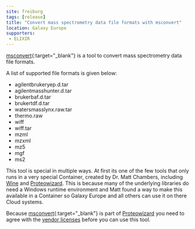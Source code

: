 ```yaml
---
site: freiburg
tags: [release]
title: "Convert mass spectrometry data file formats with msconvert"
location: Galaxy Europe
supporters:
 - ELIXIR
---
```


[msconvert](https://usegalaxy.eu/root?tool_id=toolshed.g2.bx.psu.edu/repos/galaxyp/msconvert/msconvert/3.0.19052.0){:target="_blank"} is a tool to
convert mass spectrometry data file formats.

A list of supported file formats is given below:

* agilentbrukeryep.d.tar
* agilentmasshunter.d.tar
* brukerbaf.d.tar
* brukertdf.d.tar
* watersmasslynx.raw.tar
* thermo.raw
* wiff
* wiff.tar
* mzml
* mzxml
* mz5
* mgf
* ms2

This tool is special in multiple ways. At first its one of the few tools that only runs in a very special Container, created by Dr. Matt Chambers, including
[Wine](https://www.winehq.org/) and [Proteowizard](http://www.proteowizard.org/). This is because many of the underlying libraries do need a Windows runtime environment
and Matt found a way to make this available in a Container so Galaxy Europe and all others can use it on there Cloud systems.

Because [msconvert](https://usegalaxy.eu/root?tool_id=toolshed.g2.bx.psu.edu/repos/galaxyp/msconvert/msconvert/3.0.19052.0){:target="_blank"} is part of
[Proteowizard](http://www.proteowizard.org/) you need to agree with the [vendor licenses](http://www.proteowizard.org/licenses.html) before you can use this tool.


